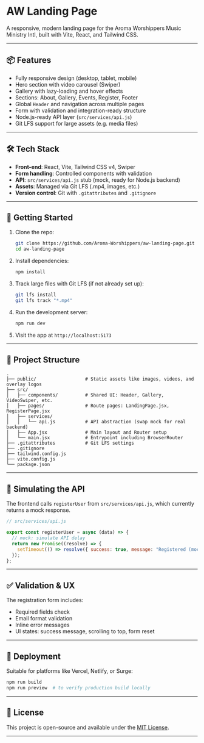 
# AW Landing Page

A responsive, modern landing page for the Aroma Worshippers Music Ministry Intl, built with Vite, React, and Tailwind CSS.

---

## 📦 Features

- Fully responsive design (desktop, tablet, mobile)
- Hero section with video carousel (Swiper)
- Gallery with lazy-loading and hover effects
- Sections: About, Gallery, Events, Register, Footer
- Global `Header` and navigation across multiple pages
- Form with validation and integration-ready structure
- Node.js-ready API layer (`src/services/api.js`)
- Git LFS support for large assets (e.g. media files)

---

## 🛠️ Tech Stack

- **Front-end**: React, Vite, Tailwind CSS v4, Swiper
- **Form handling**: Controlled components with validation
- **API**: `src/services/api.js` stub (mock, ready for Node.js backend)
- **Assets**: Managed via Git LFS (.mp4, images, etc.)
- **Version control**: Git with `.gitattributes` and `.gitignore`

---

## 🚀 Getting Started

1. Clone the repo:

    ```bash
    git clone https://github.com/Aroma-Worshippers/aw-landing-page.git
    cd aw-landing-page
    ```

2. Install dependencies:

    ```bash
    npm install
    ```

3. Track large files with Git LFS (if not already set up):

    ```bash
    git lfs install
    git lfs track "*.mp4"
    ```

4. Run the development server:

    ```bash
    npm run dev
    ```

5. Visit the app at `http://localhost:5173`

---

## 🧩 Project Structure

```text
.
├── public/                  # Static assets like images, videos, and overlay logos
├── src/
│   ├── components/          # Shared UI: Header, Gallery, VideoSwiper, etc.
│   ├── pages/               # Route pages: LandingPage.jsx, RegisterPage.jsx
│   ├── services/
│   │   └── api.js           # API abstraction (swap mock for real backend)
│   ├── App.jsx              # Main layout and Router setup
│   └── main.jsx             # Entrypoint including BrowserRouter
├── .gitattributes           # Git LFS settings
├── .gitignore
├── tailwind.config.js
├── vite.config.js
└── package.json
```

---

## 🧪 Simulating the API

The frontend calls `registerUser` from `src/services/api.js`, which currently returns a mock response. 

```js
// src/services/api.js

export const registerUser = async (data) => {
  // mock: simulate API delay
  return new Promise((resolve) => {
    setTimeout(() => resolve({ success: true, message: "Registered (mock)" }), 1000);
  });
};
```

---

## ✅ Validation & UX

The registration form includes:

- Required fields check
- Email format validation
- Inline error messages
- UI states: success message, scrolling to top, form reset

---

## 🧭 Deployment

Suitable for platforms like Vercel, Netlify, or Surge:

```bash
npm run build
npm run preview  # to verify production build locally
```

---

## 📄 License

This project is open-source and available under the [MIT License](LICENSE).

---
